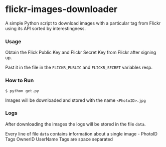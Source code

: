 # flickr-images-downloader

A simple Python script to download images with a particular tag from Flickr using its API sorted by interestingness.

### Usage

Obtain the Flick Public Key and Flickr Secret Key from Flickr after signing up.

Past it in the file in the `FLICKR_PUBLIC` and `FLICKR_SECRET` variables resp.

### How to Run 
	$ python get.py

Images will be downloaded and stored with the name `<PhotoID>.jpg`

### Logs

After downloading the images the logs will be stored in the file `data`.

Every line of file `data` contains information about a single image -
	PhotoID Tags OwnerID UserName
Tags are space separated